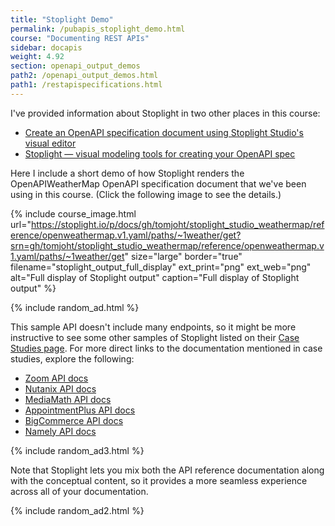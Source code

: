 ```yaml
---
title: "Stoplight Demo"
permalink: /pubapis_stoplight_demo.html
course: "Documenting REST APIs"
sidebar: docapis
weight: 4.92
section: openapi_output_demos
path2: /openapi_output_demos.html
path1: /restapispecifications.html
---
```


I've provided information about Stoplight in two other places in this course:

* [Create an OpenAPI specification document using Stoplight Studio's visual editor](pubapis_openapis_quickstart_stoplight.html)
* [Stoplight — visual modeling tools for creating your OpenAPI spec](pubapis_stoplight.html)

Here I include a short demo of how Stoplight renders the OpenAPIWeatherMap OpenAPI specification document that we've been using in this course. (Click the following image to see the details.)

{% include course_image.html url="https://stoplight.io/p/docs/gh/tomjoht/stoplight_studio_weathermap/reference/openweathermap.v1.yaml/paths/~1weather/get?srn=gh/tomjoht/stoplight_studio_weathermap/reference/openweathermap.v1.yaml/paths/~1weather/get" size="large" border="true" filename="stoplight_output_full_display" ext_print="png" ext_web="png" alt="Full display of Stoplight output" caption="Full display of Stoplight output" %}

{% include random_ad.html %}

This sample API doesn't include many endpoints, so it might be more instructive to see some other samples of Stoplight listed on their [Case Studies page](https://stoplight.io/case-studies/). For more direct links to the documentation mentioned in case studies, explore the following:

* [Zoom API docs](https://marketplace.zoom.us/docs/api-reference/zoom-api)
* [Nutanix API docs](https://www.nutanix.dev/api-reference/)
* [MediaMath API docs](https://apidocs.mediamath.com/)
* [AppointmentPlus API docs](https://appointmentplus.api-docs.io/v1/overview)
* [BigCommerce API docs](https://developer.bigcommerce.com/api-docs)
* [Namely API docs](https://developers.namely.com/1.0/getting-started/introduction)

{% include random_ad3.html %}

Note that Stoplight lets you mix both the API reference documentation along with the conceptual content, so it provides a more seamless experience across all of your documentation.

{% include random_ad2.html %}
